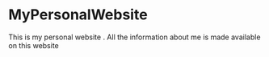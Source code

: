 # MyPersonalWebsite
This is my personal website . All the information about me is made available on this website
